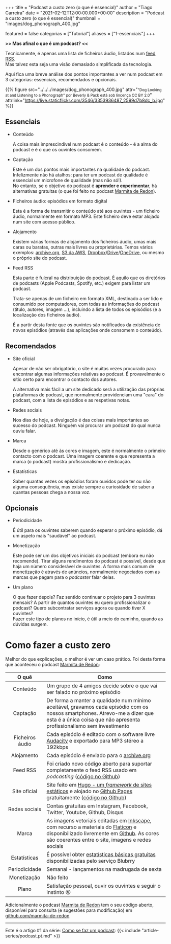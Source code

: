 +++
title = "Podcast a custo zero (o que é essencial)"
author = "Tiago Carreira"
date = "2021-02-12T12:00:00.000+00:00"
description = "Podcast a custo zero (o que é essencial)"
thumbnail = "images/dog_phonograph_400.jpg"

featured = false
categorias = ["Tutorial"]
aliases = ["1-essenciais"]
+++


**>> Mas afinal o que é um podcast? <<**

Tecnicamente, é apenas uma lista de ficheiros áudio, listados num [feed RSS](https://pt.wikipedia.org/wiki/RSS).  
Mas talvez esta seja uma visão demasiado simplificada da tecnologia.

Aqui fica uma breve análise dos pontos importantes a ver num podcast em 3 categorias: essenciais, recomendados e opcionais.

{{% 
figure
src="../../../images/dog_phonograph_400.jpg" 
attr="<small>\"Dog Looking at and Listening to a Phonograph\" por Beverly & Pack está sob lincença CC BY 2.0</small>"
attrlink="https://live.staticflickr.com/3546/3353936487_2599d7b8dc_b.jpg"
%}}

## Essenciais

- Conteúdo

  A coisa mais imprescindível num podcast é o conteúdo - é a alma do podcast e é o que os ouvintes consomem.

- Captação

  Este é um dos pontos mais importantes na qualidade do podcast. 
  Infelizmente não há atalhos:
  para ter um podcast de qualidade é essencial um microfone de qualidade (mas não só!).  
  No entanto, se o objetivo do podcast é **aprender e experimentar**, há alternativas gratuitas (o que foi feito no podcast [Marmita de Redon](https://marmita.pt)).

- Ficheiros áudio: episódios em formato digital

  Esta é a forma de transmitir o conteúdo até aos ouvintes - um ficheiro áudio, normalmente em formato MP3.
  Este ficheiro deve estar alojado num site com acesso público.

- Alojamento 

  Existem várias formas de alojamento dos ficheiros áudio, umas mais caras ou baratas, outras mais livres ou proprietárias.
  Temos vários exemplos: 
  [archive.org](https://archive.org),
  [S3 da AWS](https://aws.amazon.com/s3/),
  [Dropbox](https://dropbox.com)/[Drive](https://drive.google.com)/[OneDrive](https://www.microsoft.com/microsoft-365/onedrive/online-cloud-storage),
  ou mesmo o próprio site do podcast.

- Feed RSS

  Esta parte é fulcral na distribuição do podcast. 
  É aquilo que os diretórios de podcasts (Apple Podcasts, Spotify, etc.) exigem para listar um podcast.

  Trata-se apenas de um ficheiro em formato XML, destinado a ser lido e consumido por computadores, 
  com todas as informações do podcast (título, autores, imagem ...), 
  incluindo a lista de todos os episódios (e a localização dos ficheiros áudio).

  É a partir desta fonte que os ouvintes são notificados da existência de novos episódios (através das aplicações onde consomem o conteúdo).


## Recomendados

- Site oficial

  Apesar de não ser obrigatório, o site é muitas vezes procurado para encontrar algumas informações relativas ao podcast.
  É provavelmente o sítio certo para encontrar o contacto dos autores.

  A alternativa mais fácil a um site dedicado será a utilização das próprias plataformas de podcast, 
  que normalmente providenciam uma "cara" do podcast, com a lista de episódios e as respetivas notas.

- Redes sociais

  Nos dias de hoje, a divulgação é das coisas mais importantes ao sucesso do podcast.
  Ninguém vai procurar um podcast do qual nunca ouviu falar. 

- Marca

  Desde o genérico até às cores e imagem, este é normalmente o primeiro contacto com o podcast.
  Uma imagem coerente e que representa a marca (o podcast) mostra profissionalismo e dedicação. 

- Estatísticas

  Saber quantas vezes os episódios foram ouvidos pode ter ou não alguma consequência,
  mas existe sempre a curiosidade de saber a quantas pessoas chega a nossa voz.


## Opcionais

- Periodicidade

  É útil para os ouvintes saberem quando esperar o próximo episódio, 
  dá um aspeto mais "saudável" ao podcast.

- Monetização

  Este pode ser um dos objetivos iniciais do podcast (embora eu não recomende). 
  Tirar alguns rendimentos do podcast é possível, desde que haja um número considerável de ouvintes.
  A forma mais comum de monetização é através de anúncios, 
  normalmente negociados com as marcas que pagam para o _podcaster_ falar delas.

- Um plano

  O que fazer depois? 
  Faz sentido continuar o projeto para 3 ouvintes mensais?
  A partir de quantos ouvintes eu quero profissionalizar o podcast?
  Quero subcontratar serviços agora ou quando tiver X ouvintes?  
  Fazer este tipo de planos no início, é útil a meio do caminho, quando as dúvidas surgem.


# Como fazer a custo zero

Melhor do que explicações, o melhor é ver um caso prático.
Foi desta forma que aconteceu o podcast [Marmita de Redon](https://marmita.pt):

|      O quê      | Como                                                                                                                                                                                                                                                                                   |
|:---------------:|----------------------------------------------------------------------------------------------------------------------------------------------------------------------------------------------------------------------------------------------------------------------------------------|
|    Conteúdo     | Um grupo de 4 amigos decide sobre o que vai ser falado no próximo episódio                                                                                                                                                                                                             |
|    Captação     | De forma a manter a qualidade num mínimo aceitável, gravamos cada episódio com os nossos smartphones. Atrevo-me a dizer que esta é a única coisa que não apresenta profissionalismo sem investimento                                                                                   |
| Ficheiros áudio | Cada episódio é editado com o software livre [Audacity](https://www.audacityteam.org/) e exportado para MP3 stéreo a 192kbps                                                                                                                                                           |
|   Alojamento    | Cada episódio é enviado para o [archive.org](https://archive.org)                                                                                                                                                                                                                      |
|    Feed RSS     | Foi criado novo código aberto para suportar completamente o feed RSS usado em _podcasting_ ([código no Github](https://github.com/marmita-de-redon/hugo-redon-podcast/blob/master/layouts/feed/rss.xml))                                                                               |
|  Site oficial   | Site feito em [Hugo - um _framework_ de sites estáticos](https://gohugo.io/) e alojado no [Github Pages](https://pages.github.com/) gratuitamente ([código no Github](https://github.com/marmita-de-redon/website))                                                                    |
|  Redes sociais  | Contas gratuitas em Instagram, Facebook, Twitter, Youtube, Github, Disqus                                                                                                                                                                                                              |
|      Marca      | As imagens vetoriais editadas em [Inkscape](https://inkscape.org/), com recurso a materiais do [Flaticon](https://www.flaticon.com/) e disponibilizado livremente em [Github](https://github.com/marmita-de-redon/brand). As cores são coerentes entre o site, imagens e redes sociais |
|  Estatísticas   | É possível obter [estatísticas básicas gratuitas](https://create.blubrry.com/resources/podcast-media-download-statistics/basic-statistics/) disponibilizadas pelo serviço Blubrry                                                                                                      |
|  Periodicidade  | Semanal - lançamentos na madrugada de sexta                                                                                                                                                                                                                                            |
|   Monetização   | Não feito                                                                                                                                                                                                                                                                              |
|      Plano      | Satisfação pessoal, ouvir os ouvintes e seguir o instinto &#128539;                                                                                                                                                                                                                    |

Adicionalmente o podcast [Marmita de Redon](https://marmita.pt) 
tem o seu código aberto, disponível para consulta (e sugestões para modificação)
em [github.com/marmita-de-redon](https://github.com/marmita-de-redon)

---

Este é o artigo #1 da série: [Como se faz um podcast](../como-se-faz-um-podcast):
{{< include "article-series/podcast.pt.md" >}}
